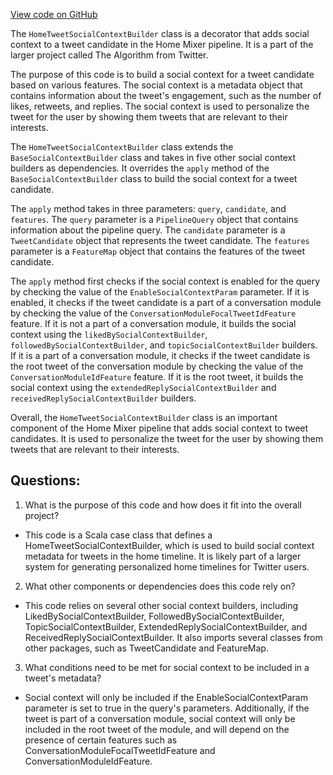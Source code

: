 [View code on GitHub](https://github.com/misbahsy/the-algorithm/home-mixer/server/src/main/scala/com/twitter/home_mixer/functional_component/decorator/HomeTweetSocialContextBuilder.scala)

The `HomeTweetSocialContextBuilder` class is a decorator that adds social context to a tweet candidate in the Home Mixer pipeline. It is a part of the larger project called The Algorithm from Twitter. 

The purpose of this code is to build a social context for a tweet candidate based on various features. The social context is a metadata object that contains information about the tweet's engagement, such as the number of likes, retweets, and replies. The social context is used to personalize the tweet for the user by showing them tweets that are relevant to their interests.

The `HomeTweetSocialContextBuilder` class extends the `BaseSocialContextBuilder` class and takes in five other social context builders as dependencies. It overrides the `apply` method of the `BaseSocialContextBuilder` class to build the social context for a tweet candidate.

The `apply` method takes in three parameters: `query`, `candidate`, and `features`. The `query` parameter is a `PipelineQuery` object that contains information about the pipeline query. The `candidate` parameter is a `TweetCandidate` object that represents the tweet candidate. The `features` parameter is a `FeatureMap` object that contains the features of the tweet candidate.

The `apply` method first checks if the social context is enabled for the query by checking the value of the `EnableSocialContextParam` parameter. If it is enabled, it checks if the tweet candidate is a part of a conversation module by checking the value of the `ConversationModuleFocalTweetIdFeature` feature. If it is not a part of a conversation module, it builds the social context using the `likedBySocialContextBuilder`, `followedBySocialContextBuilder`, and `topicSocialContextBuilder` builders. If it is a part of a conversation module, it checks if the tweet candidate is the root tweet of the conversation module by checking the value of the `ConversationModuleIdFeature` feature. If it is the root tweet, it builds the social context using the `extendedReplySocialContextBuilder` and `receivedReplySocialContextBuilder` builders.

Overall, the `HomeTweetSocialContextBuilder` class is an important component of the Home Mixer pipeline that adds social context to tweet candidates. It is used to personalize the tweet for the user by showing them tweets that are relevant to their interests.
## Questions: 
 1. What is the purpose of this code and how does it fit into the overall project?
- This code is a Scala case class that defines a HomeTweetSocialContextBuilder, which is used to build social context metadata for tweets in the home timeline. It is likely part of a larger system for generating personalized home timelines for Twitter users.

2. What other components or dependencies does this code rely on?
- This code relies on several other social context builders, including LikedBySocialContextBuilder, FollowedBySocialContextBuilder, TopicSocialContextBuilder, ExtendedReplySocialContextBuilder, and ReceivedReplySocialContextBuilder. It also imports several classes from other packages, such as TweetCandidate and FeatureMap.

3. What conditions need to be met for social context to be included in a tweet's metadata?
- Social context will only be included if the EnableSocialContextParam parameter is set to true in the query's parameters. Additionally, if the tweet is part of a conversation module, social context will only be included in the root tweet of the module, and will depend on the presence of certain features such as ConversationModuleFocalTweetIdFeature and ConversationModuleIdFeature.